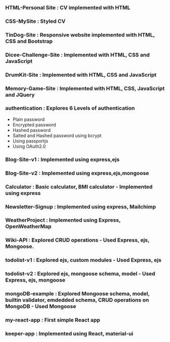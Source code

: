 ### HTML-Personal Site : CV implemented with HTML

### CSS-MySite : Styled CV

### TinDog-Site : Responsive website implemented with HTML, CSS and Bootstrap

### Dicee-Challenge-Site : Implemented with HTML, CSS and JavaScript

### DrumKit-Site : Implemented with HTML, CSS and JavaScript

### Memory-Game-Site : Implemented with HTML, CSS, JavaScript and JQuery

### authentication : Explores 6 Levels of authentication

- Plain password
- Encrypted password
- Hashed password
- Salted and Hashed password using bcrypt
- Using passportjs
- Using OAuth2.0

### Blog-Site-v1 : Implemented using express,ejs

### Blog-Site-v2 : Implemented using express,ejs,mongoose

### Calculator : Basic calculator, BMI calculator - Implemented using express

### Newsletter-Signup : Implemented using express, Mailchimp

### WeatherProject : Implemented using Express, OpenWeatherMap

### Wiki-API : Explored CRUD operations - Used Express, ejs, Mongoose.

### todolist-v1 : Explored ejs, custom modules - Used Express, ejs

### todolist-v2 : Explored ejs, mongoose schema, model - Used Express, ejs, mongoose

### mongoDB-example : Explored Mongoose schema, model, builtin validator, emdedded schema, CRUD operations on MongoDB - Used Mongoose

### my-react-app : First simple React app

### keeper-app : Implemented using React, material-ui
